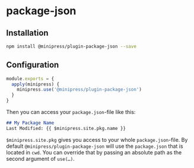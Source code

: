 # package-json

## Installation
```sh
npm install @minipress/plugin-package-json --save
```

## Configuration
```js
module.exports = {
  apply(minipress) {
    minipress.use('@minipress/plugin-package-json')
  }
}
```

Then you can access your `package.json`-file like this:

```md
## My Package Name
Last Modified: {{ $minipress.site.pkg.name }}
```

`$minipress.site.pkg` gives you access to your whole `package.json`-file. By default `@minipress/plugin-package-json` will use the `package.json` that is located in `cwd`. You can override that by passing an absolute path as the second argument of `use(…)`.
